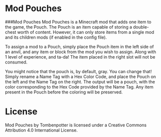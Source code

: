 Mod Pouches
=============

###Mod Pouches
Mod Pouches is a Minecraft mod that adds one item to the game, the Pouch.
The Pouch is an item capable of storing a double-chest worth of content. However, it can only store items from a single mod and its children mods (if enabled in the config file).

To assign a mod to a Pouch, simply place the Pouch item in the left side of an anvil, and any item or block from the mod you wish to assign. Along with 1 level of experience, and ta-da!
The item placed in the right slot will not be consumed.

You might notice that the pouch is, by default, gray. You can change that! Simply rename a Name Tag with a Hex Color Code, and place the Pouch on the left and the Name Tag on the right.
The output will be a pouch, with the color corresponding to the Hex Code provided by the Name Tag. Any item present in the Pouch before the coloring will be preserved.

# License
Mod Pouches by Tombenpotter is licensed under a Creative Commons Attribution 4.0 International License.